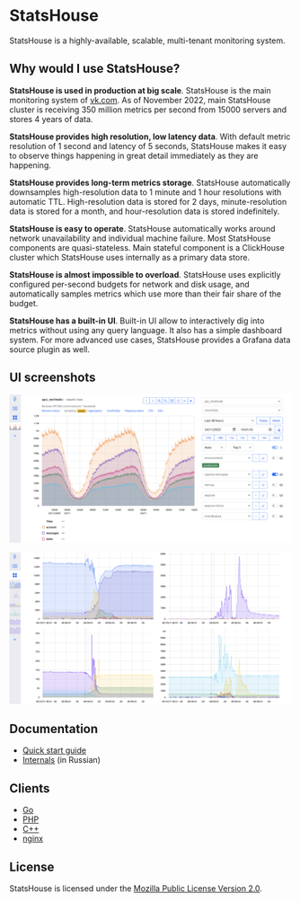 # StatsHouse

StatsHouse is a highly-available, scalable, multi-tenant monitoring system.

## Why would I use StatsHouse?

**StatsHouse is used in production at big scale**. StatsHouse is the main
monitoring system of [vk.com](https://vk.com). As of November 2022,
main StatsHouse cluster is receiving 350 million metrics per second
from 15000 servers and stores 4 years of data.

**StatsHouse provides high resolution, low latency data**. With
default metric resolution of 1 second and latency of 5 seconds,
StatsHouse makes it easy to observe things happening in great detail
immediately as they are happening.

**StatsHouse provides long-term metrics storage**. StatsHouse
automatically downsamples high-resolution data to 1 minute and
1 hour resolutions with automatic TTL. High-resolution data
is stored for 2 days, minute-resolution data is stored for a month,
and hour-resolution data is stored indefinitely.

**StatsHouse is easy to operate**. StatsHouse automatically works
around network unavailability and individual machine failure.
Most StatsHouse components are quasi-stateless. Main stateful
component is a ClickHouse cluster which StatsHouse uses internally
as a primary data store.

**StatsHouse is almost impossible to overload**. StatsHouse uses
explicitly configured per-second budgets for network and disk usage,
and automatically samples metrics which use more than their fair share
of the budget.

**StatsHouse has a built-in UI**. Built-in UI allow to interactively
dig into metrics without using any query language. It also has
a simple dashboard system. For more advanced use cases, StatsHouse
provides a Grafana data source plugin as well.

## UI screenshots

![Home page](./docs/media/home.webp "Home page")

![Dashboard](./docs/media/dash.webp "Dashboard")

## Documentation

- [Quick start guide](./docs/quickstart.md)
- [Internals](./docs/internals.ru.md) (in Russian)

## Clients

- [Go](https://github.com/VKCOM/statshouse-go)
- [PHP](https://github.com/VKCOM/statshouse-php)
- [C++](https://github.com/VKCOM/statshouse-cpp)
- [nginx](https://github.com/VKCOM/nginx-statshouse-module)

## License

StatsHouse is licensed under the [Mozilla Public License Version 2.0](./LICENSE). 
